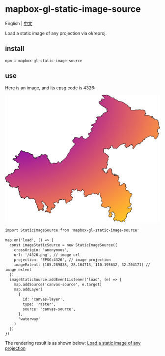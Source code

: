 # mapbox-gl-static-image-source

English | [中文](README.zh-CN.md)

Load a static image of any projection via ol/reproj.

## install
```
npm i mapbox-gl-static-image-source
```

## use
Here is an image, and its epsg code is 4326:

![](./public/4326.png)

```
import StaticImageSource from 'mapbox-gl-static-image-source'

map.on('load', () => {
  const imageStaticSource = new StaticImageSource({
    crossOrigin: 'anonymous',
    url: '/4326.png', // image url
    projection: 'EPSG:4326', // image projection
    imageExtent: [105.289838, 28.164713, 110.195632, 32.204171] // image extent
  })
  imageStaticSource.addEventListener('load', (e) => {
    map.addSource('canvas-source', e.target)
    map.addLayer(
      {
        id: 'canvas-layer',
        type: 'raster',
        source: 'canvas-source',
      },
      'waterway'
    )
  })
})
```

The rendering result is as shown below: [Load a static image of any projection](https://huanglii.github.io/mapbox-gl-static-image-source/)
